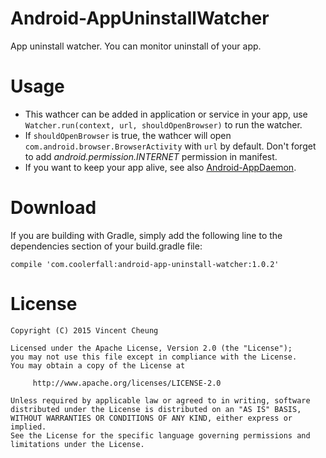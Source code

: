 Android-AppUninstallWatcher
===========================
App uninstall watcher. You can monitor uninstall of your app.

Usage
=====
* This wathcer can be added in application or service in your app, use `Watcher.run(context, url, shouldOpenBrowser)` to run the watcher.
* If `shouldOpenBrowser` is true, the wathcer will open `com.android.browser.BrowserActivity` with `url` by default. Don't forget to add *android.permission.INTERNET* permission in manifest.
* If you want to keep your app alive, see also [Android-AppDaemon][1].

Download
========
If you are building with Gradle, simply add the following line to the dependencies section of your build.gradle file:

    compile 'com.coolerfall:android-app-uninstall-watcher:1.0.2'

License
=======

    Copyright (C) 2015 Vincent Cheung

    Licensed under the Apache License, Version 2.0 (the "License");
    you may not use this file except in compliance with the License.
    You may obtain a copy of the License at

         http://www.apache.org/licenses/LICENSE-2.0

    Unless required by applicable law or agreed to in writing, software
    distributed under the License is distributed on an "AS IS" BASIS,
    WITHOUT WARRANTIES OR CONDITIONS OF ANY KIND, either express or implied.
    See the License for the specific language governing permissions and
    limitations under the License.

[1]: https://github.com/Coolerfall/Android-AppDaemon